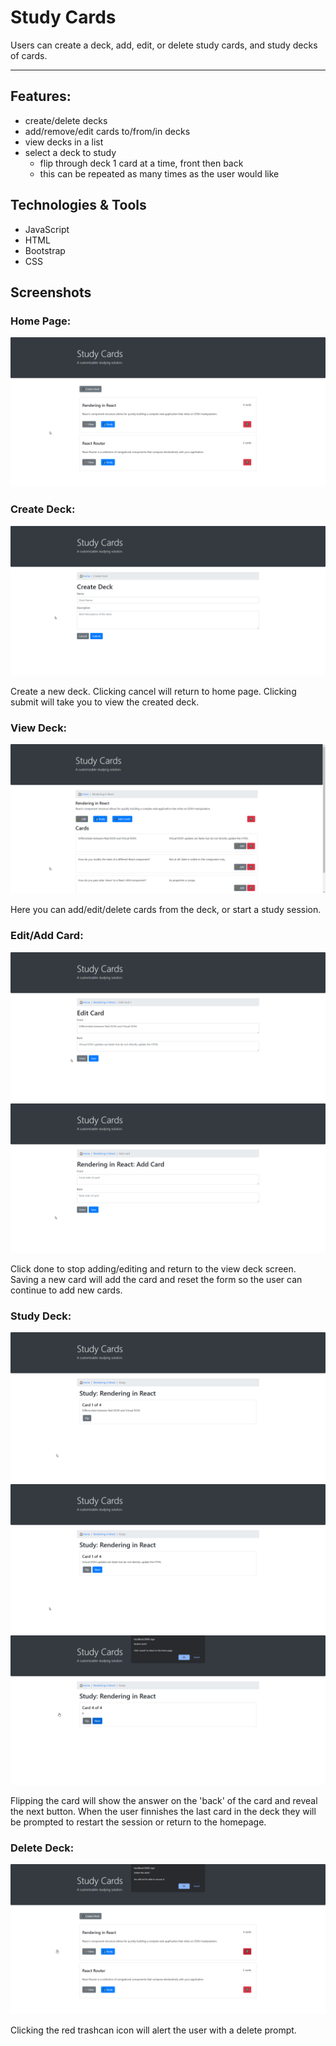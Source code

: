 # Study Cards
Users can create a deck, add, edit, or delete study cards, and study decks of cards.

---
## Features:
 - create/delete decks
 - add/remove/edit cards to/from/in decks
 - view decks in a list
 - select a deck to study
    - flip through deck 1 card at a time, front then back
    - this can be repeated as many times as the user would like

## Technologies & Tools
- JavaScript
- HTML
- Bootstrap
- CSS

## Screenshots

### Home Page:

![home page](screenshots/HomePage.png)

### Create Deck:

![create deck](screenshots/CreateDeck.png)

Create a new deck. Clicking cancel will return to home page. Clicking submit will take you to view the created deck.

### View Deck:

![view deck](screenshots/ViewDeck.png)

Here you can add/edit/delete cards from the deck, or start a study session.

### Edit/Add Card:

![edit card](screenshots/EditCard.png)
![add card](screenshots/AddCard.png)

Click done to stop adding/editing and return to the view deck screen. Saving a new card will add the card and reset the form so the user can continue to add new cards.

### Study Deck:

![study](screenshots/Study.png)
![study flip](screenshots/StudyB.png)
![restart prompt](screenshots/RestartPrompt.png)

Flipping the card will show the answer on the 'back' of the card and reveal the next button. When the user finnishes the last card in the deck they will be prompted to restart the session or return to the homepage. 

### Delete Deck:

![delete deck](screenshots/DeletePrompt.png)

Clicking the red trashcan icon will alert the user with a delete prompt.
